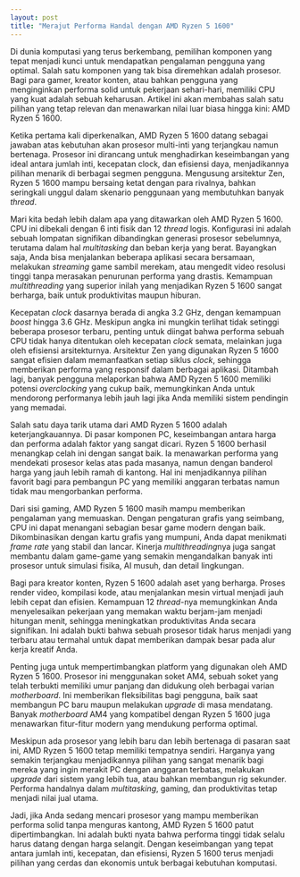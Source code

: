 ```yaml
---
layout: post
title: "Merajut Performa Handal dengan AMD Ryzen 5 1600"
---
```


Di dunia komputasi yang terus berkembang, pemilihan komponen yang tepat menjadi kunci untuk mendapatkan pengalaman pengguna yang optimal. Salah satu komponen yang tak bisa diremehkan adalah prosesor. Bagi para gamer, kreator konten, atau bahkan pengguna yang menginginkan performa solid untuk pekerjaan sehari-hari, memiliki CPU yang kuat adalah sebuah keharusan. Artikel ini akan membahas salah satu pilihan yang tetap relevan dan menawarkan nilai luar biasa hingga kini: AMD Ryzen 5 1600.

Ketika pertama kali diperkenalkan, AMD Ryzen 5 1600 datang sebagai jawaban atas kebutuhan akan prosesor multi-inti yang terjangkau namun bertenaga. Prosesor ini dirancang untuk menghadirkan keseimbangan yang ideal antara jumlah inti, kecepatan clock, dan efisiensi daya, menjadikannya pilihan menarik di berbagai segmen pengguna. Mengusung arsitektur Zen, Ryzen 5 1600 mampu bersaing ketat dengan para rivalnya, bahkan seringkali unggul dalam skenario penggunaan yang membutuhkan banyak *thread*.

Mari kita bedah lebih dalam apa yang ditawarkan oleh AMD Ryzen 5 1600. CPU ini dibekali dengan 6 inti fisik dan 12 *thread* logis. Konfigurasi ini adalah sebuah lompatan signifikan dibandingkan generasi prosesor sebelumnya, terutama dalam hal *multitasking* dan beban kerja yang berat. Bayangkan saja, Anda bisa menjalankan beberapa aplikasi secara bersamaan, melakukan *streaming* game sambil merekam, atau mengedit video resolusi tinggi tanpa merasakan penurunan performa yang drastis. Kemampuan *multithreading* yang superior inilah yang menjadikan Ryzen 5 1600 sangat berharga, baik untuk produktivitas maupun hiburan.

Kecepatan *clock* dasarnya berada di angka 3.2 GHz, dengan kemampuan *boost* hingga 3.6 GHz. Meskipun angka ini mungkin terlihat tidak setinggi beberapa prosesor terbaru, penting untuk diingat bahwa performa sebuah CPU tidak hanya ditentukan oleh kecepatan *clock* semata, melainkan juga oleh efisiensi arsitekturnya. Arsitektur Zen yang digunakan Ryzen 5 1600 sangat efisien dalam memanfaatkan setiap siklus *clock*, sehingga memberikan performa yang responsif dalam berbagai aplikasi. Ditambah lagi, banyak pengguna melaporkan bahwa AMD Ryzen 5 1600 memiliki potensi *overclocking* yang cukup baik, memungkinkan Anda untuk mendorong performanya lebih jauh lagi jika Anda memiliki sistem pendingin yang memadai.

Salah satu daya tarik utama dari AMD Ryzen 5 1600 adalah keterjangkauannya. Di pasar komponen PC, keseimbangan antara harga dan performa adalah faktor yang sangat dicari. Ryzen 5 1600 berhasil menangkap celah ini dengan sangat baik. Ia menawarkan performa yang mendekati prosesor kelas atas pada masanya, namun dengan banderol harga yang jauh lebih ramah di kantong. Hal ini menjadikannya pilihan favorit bagi para pembangun PC yang memiliki anggaran terbatas namun tidak mau mengorbankan performa.

Dari sisi gaming, AMD Ryzen 5 1600 masih mampu memberikan pengalaman yang memuaskan. Dengan pengaturan grafis yang seimbang, CPU ini dapat menangani sebagian besar game modern dengan baik. Dikombinasikan dengan kartu grafis yang mumpuni, Anda dapat menikmati *frame rate* yang stabil dan lancar. Kinerja *multithreading*nya juga sangat membantu dalam game-game yang semakin mengandalkan banyak inti prosesor untuk simulasi fisika, AI musuh, dan detail lingkungan.

Bagi para kreator konten, Ryzen 5 1600 adalah aset yang berharga. Proses render video, kompilasi kode, atau menjalankan mesin virtual menjadi jauh lebih cepat dan efisien. Kemampuan 12 *thread*-nya memungkinkan Anda menyelesaikan pekerjaan yang memakan waktu berjam-jam menjadi hitungan menit, sehingga meningkatkan produktivitas Anda secara signifikan. Ini adalah bukti bahwa sebuah prosesor tidak harus menjadi yang terbaru atau termahal untuk dapat memberikan dampak besar pada alur kerja kreatif Anda.

Penting juga untuk mempertimbangkan platform yang digunakan oleh AMD Ryzen 5 1600. Prosesor ini menggunakan soket AM4, sebuah soket yang telah terbukti memiliki umur panjang dan didukung oleh berbagai varian *motherboard*. Ini memberikan fleksibilitas bagi pengguna, baik saat membangun PC baru maupun melakukan *upgrade* di masa mendatang. Banyak *motherboard* AM4 yang kompatibel dengan Ryzen 5 1600 juga menawarkan fitur-fitur modern yang mendukung performa optimal.

Meskipun ada prosesor yang lebih baru dan lebih bertenaga di pasaran saat ini, AMD Ryzen 5 1600 tetap memiliki tempatnya sendiri. Harganya yang semakin terjangkau menjadikannya pilihan yang sangat menarik bagi mereka yang ingin merakit PC dengan anggaran terbatas, melakukan *upgrade* dari sistem yang lebih tua, atau bahkan membangun rig sekunder. Performa handalnya dalam *multitasking*, gaming, dan produktivitas tetap menjadi nilai jual utama.

Jadi, jika Anda sedang mencari prosesor yang mampu memberikan performa solid tanpa menguras kantong, AMD Ryzen 5 1600 patut dipertimbangkan. Ini adalah bukti nyata bahwa performa tinggi tidak selalu harus datang dengan harga selangit. Dengan keseimbangan yang tepat antara jumlah inti, kecepatan, dan efisiensi, Ryzen 5 1600 terus menjadi pilihan yang cerdas dan ekonomis untuk berbagai kebutuhan komputasi.
